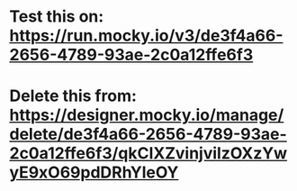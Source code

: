 # Test this on: https://run.mocky.io/v3/de3f4a66-2656-4789-93ae-2c0a12ffe6f3
# Delete this from: https://designer.mocky.io/manage/delete/de3f4a66-2656-4789-93ae-2c0a12ffe6f3/qkCIXZvinjvilzOXzYwyE9xO69pdDRhYleOY
